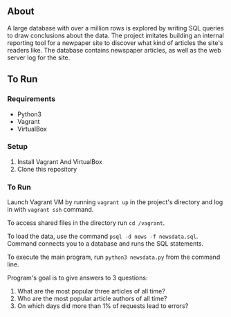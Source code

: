 ## About

A large database with over a million rows is explored by writing  SQL queries to draw conclusions about the data. The project imitates building an internal reporting tool for a newpaper site to discover what kind of articles the site's readers like. The database contains newspaper articles, as well as the web server log for the site.

## To Run

### Requirements

- Python3
- Vagrant
- VirtualBox

### Setup
1. Install Vagrant And VirtualBox
2. Clone this repository

### To Run

Launch Vagrant VM by running `vagrant up` in the project's directory and log in with `vagrant ssh` command.

To access shared files in the directory run `cd /vagrant`.

To load the data, use the command `psql -d news -f newsdata.sql`.  Command connects you to a database and runs the SQL statements.

To execute the main program, run `python3 newsdata.py` from the command line.

Program's goal is to give answers to 3 questions:

1. What are the most popular three articles of all time?
2. Who are the most popular article authors of all time?
3. On which days did more than 1% of requests lead to errors?

